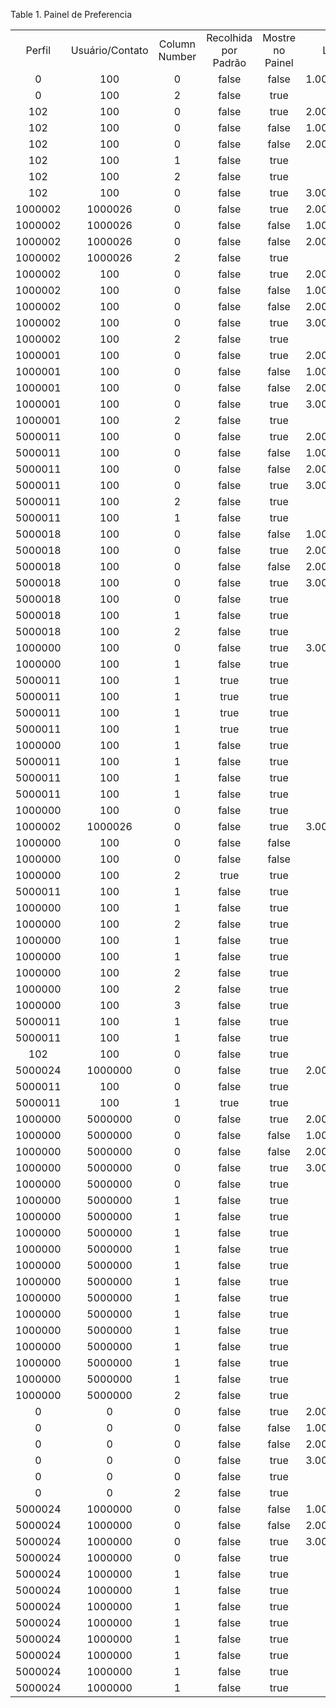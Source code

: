 <div id="d532125e1" class="table">

<div class="table-title">

Table 1. Painel de
Preferencia

</div>

<div class="table-contents">

|         |                 |               |                      |                  |                |                          |                       |
| :-----: | :-------------: | :-----------: | :------------------: | :--------------: | :------------: | :----------------------: | :-------------------: |
| Perfil  | Usuário/Contato | Column Number | Recolhida por Padrão | Mostre no Painel |   Linha Núm.   | PA\_DashboardContent\_ID | Painel de Preferencia |
|    0    |       100       |       0       |        false         |      false       | 1.000000000000 |          50001           |        1000002        |
|    0    |       100       |       2       |        false         |       true       |       0        |          50003           |        1000004        |
|   102   |       100       |       0       |        false         |       true       | 2.000000000000 |          50002           |        1000006        |
|   102   |       100       |       0       |        false         |      false       | 1.000000000000 |          50001           |        1000007        |
|   102   |       100       |       0       |        false         |      false       | 2.000000000000 |          200000          |        1000008        |
|   102   |       100       |       1       |        false         |       true       |       0        |          50004           |        1000009        |
|   102   |       100       |       2       |        false         |       true       |       0        |          50003           |        1000010        |
|   102   |       100       |       0       |        false         |       true       | 3.000000000000 |          200002          |        1000011        |
| 1000002 |     1000026     |       0       |        false         |       true       | 2.000000000000 |          50002           |        1000020        |
| 1000002 |     1000026     |       0       |        false         |      false       | 1.000000000000 |          50001           |        1000021        |
| 1000002 |     1000026     |       0       |        false         |      false       | 2.000000000000 |          200000          |        1000022        |
| 1000002 |     1000026     |       2       |        false         |       true       |       0        |          50003           |        1000024        |
| 1000002 |       100       |       0       |        false         |       true       | 2.000000000000 |          50002           |        1000026        |
| 1000002 |       100       |       0       |        false         |      false       | 1.000000000000 |          50001           |        1000027        |
| 1000002 |       100       |       0       |        false         |      false       | 2.000000000000 |          200000          |        1000028        |
| 1000002 |       100       |       0       |        false         |       true       | 3.000000000000 |          200002          |        1000029        |
| 1000002 |       100       |       2       |        false         |       true       |       0        |          50003           |        1000030        |
| 1000001 |       100       |       0       |        false         |       true       | 2.000000000000 |          50002           |        1000032        |
| 1000001 |       100       |       0       |        false         |      false       | 1.000000000000 |          50001           |        1000033        |
| 1000001 |       100       |       0       |        false         |      false       | 2.000000000000 |          200000          |        1000034        |
| 1000001 |       100       |       0       |        false         |       true       | 3.000000000000 |          200002          |        1000035        |
| 1000001 |       100       |       2       |        false         |       true       |       0        |          50003           |        1000036        |
| 5000011 |       100       |       0       |        false         |       true       | 2.000000000000 |          50002           |        5000001        |
| 5000011 |       100       |       0       |        false         |      false       | 1.000000000000 |          50001           |        5000002        |
| 5000011 |       100       |       0       |        false         |      false       | 2.000000000000 |          200000          |        5000003        |
| 5000011 |       100       |       0       |        false         |       true       | 3.000000000000 |          200002          |        5000004        |
| 5000011 |       100       |       2       |        false         |       true       |       10       |         5000000          |        5000007        |
| 5000011 |       100       |       1       |        false         |       true       |       10       |          50003           |        5000005        |
| 5000018 |       100       |       0       |        false         |      false       | 1.000000000000 |          50001           |        5000008        |
| 5000018 |       100       |       0       |        false         |       true       | 2.000000000000 |          50002           |        5000009        |
| 5000018 |       100       |       0       |        false         |      false       | 2.000000000000 |          200000          |        5000010        |
| 5000018 |       100       |       0       |        false         |       true       | 3.000000000000 |          200002          |        5000011        |
| 5000018 |       100       |       0       |        false         |       true       |       0        |          50000           |        5000012        |
| 5000018 |       100       |       1       |        false         |       true       |       0        |         5000000          |        5000013        |
| 5000018 |       100       |       2       |        false         |       true       |       0        |          50003           |        5000014        |
| 1000000 |       100       |       0       |        false         |       true       | 3.000000000000 |          200002          |        1000017        |
| 1000000 |       100       |       1       |        false         |       true       |       50       |         5000004          |        5000015        |
| 5000011 |       100       |       1       |         true         |       true       |       0        |         5000004          |        5000024        |
| 5000011 |       100       |       1       |         true         |       true       |       0        |         5000005          |        5000025        |
| 5000011 |       100       |       1       |         true         |       true       |       0        |         5000006          |        5000026        |
| 5000011 |       100       |       1       |         true         |       true       |       0        |         5000007          |        5000027        |
| 1000000 |       100       |       1       |        false         |       true       |       10       |         5000005          |        5000016        |
| 5000011 |       100       |       1       |        false         |       true       |       0        |         5000009          |        5000029        |
| 5000011 |       100       |       1       |        false         |       true       |       0        |         5000001          |        5000030        |
| 5000011 |       100       |       1       |        false         |       true       |       0        |         5000002          |        5000031        |
| 1000000 |       100       |       0       |        false         |       true       |       20       |          50003           |        1000018        |
| 1000002 |     1000026     |       0       |        false         |       true       | 3.000000000000 |          200002          |        1000023        |
| 1000000 |       100       |       0       |        false         |      false       |       20       |          200000          |        1000016        |
| 1000000 |       100       |       0       |        false         |      false       |       10       |          50001           |        1000015        |
| 1000000 |       100       |       2       |         true         |       true       |       20       |         5000000          |        5000006        |
| 5000011 |       100       |       1       |        false         |       true       |       0        |         5000003          |        5000032        |
| 1000000 |       100       |       1       |        false         |       true       |       20       |         5000006          |        5000017        |
| 1000000 |       100       |       2       |        false         |       true       |       30       |         5000009          |        5000020        |
| 1000000 |       100       |       1       |        false         |       true       |       30       |         5000008          |        5000019        |
| 1000000 |       100       |       1       |        false         |       true       |       40       |         5000007          |        5000018        |
| 1000000 |       100       |       2       |        false         |       true       |       40       |         5000003          |        5000023        |
| 1000000 |       100       |       2       |        false         |       true       |       50       |         5000001          |        5000021        |
| 1000000 |       100       |       3       |        false         |       true       |       20       |         5000011          |        5000034        |
| 5000011 |       100       |       1       |        false         |       true       |       0        |         5000010          |        5000035        |
| 5000011 |       100       |       1       |        false         |       true       |       0        |         5000011          |        5000036        |
|   102   |       100       |       0       |        false         |       true       |       0        |          200003          |        5000039        |
| 5000024 |     1000000     |       0       |        false         |       true       | 2.000000000000 |          50002           |        5000065        |
| 5000011 |       100       |       0       |        false         |       true       |       0        |          200003          |        5000040        |
| 5000011 |       100       |       1       |         true         |       true       |       0        |         5000008          |        5000028        |
| 1000000 |     5000000     |       0       |        false         |       true       | 2.000000000000 |          50002           |        5000041        |
| 1000000 |     5000000     |       0       |        false         |      false       | 1.000000000000 |          50001           |        5000042        |
| 1000000 |     5000000     |       0       |        false         |      false       | 2.000000000000 |          200000          |        5000043        |
| 1000000 |     5000000     |       0       |        false         |       true       | 3.000000000000 |          200002          |        5000044        |
| 1000000 |     5000000     |       0       |        false         |       true       |       0        |          200003          |        5000045        |
| 1000000 |     5000000     |       1       |        false         |       true       |       0        |         5000011          |        5000046        |
| 1000000 |     5000000     |       1       |        false         |       true       |       0        |         5000001          |        5000047        |
| 1000000 |     5000000     |       1       |        false         |       true       |       0        |         5000002          |        5000048        |
| 1000000 |     5000000     |       1       |        false         |       true       |       0        |         5000003          |        5000049        |
| 1000000 |     5000000     |       1       |        false         |       true       |       0        |         5000004          |        5000050        |
| 1000000 |     5000000     |       1       |        false         |       true       |       0        |         5000005          |        5000051        |
| 1000000 |     5000000     |       1       |        false         |       true       |       0        |         5000006          |        5000052        |
| 1000000 |     5000000     |       1       |        false         |       true       |       0        |         5000007          |        5000053        |
| 1000000 |     5000000     |       1       |        false         |       true       |       0        |         5000008          |        5000054        |
| 1000000 |     5000000     |       1       |        false         |       true       |       0        |         5000000          |        5000055        |
| 1000000 |     5000000     |       1       |        false         |       true       |       0        |         5000009          |        5000056        |
| 1000000 |     5000000     |       1       |        false         |       true       |       0        |         5000010          |        5000057        |
| 1000000 |     5000000     |       2       |        false         |       true       |       0        |          50003           |        5000058        |
|    0    |        0        |       0       |        false         |       true       | 2.000000000000 |          50002           |        5000059        |
|    0    |        0        |       0       |        false         |      false       | 1.000000000000 |          50001           |        5000060        |
|    0    |        0        |       0       |        false         |      false       | 2.000000000000 |          200000          |        5000061        |
|    0    |        0        |       0       |        false         |       true       | 3.000000000000 |          200002          |        5000062        |
|    0    |        0        |       0       |        false         |       true       |       0        |          200003          |        5000063        |
|    0    |        0        |       2       |        false         |       true       |       0        |          50003           |        5000064        |
| 5000024 |     1000000     |       0       |        false         |      false       | 1.000000000000 |          50001           |        5000066        |
| 5000024 |     1000000     |       0       |        false         |      false       | 2.000000000000 |          200000          |        5000067        |
| 5000024 |     1000000     |       0       |        false         |       true       | 3.000000000000 |          200002          |        5000068        |
| 5000024 |     1000000     |       0       |        false         |       true       |       0        |          200003          |        5000069        |
| 5000024 |     1000000     |       1       |        false         |       true       |       0        |         5000011          |        5000070        |
| 5000024 |     1000000     |       1       |        false         |       true       |       0        |         5000001          |        5000071        |
| 5000024 |     1000000     |       1       |        false         |       true       |       0        |         5000002          |        5000072        |
| 5000024 |     1000000     |       1       |        false         |       true       |       0        |         5000003          |        5000073        |
| 5000024 |     1000000     |       1       |        false         |       true       |       0        |         5000004          |        5000074        |
| 5000024 |     1000000     |       1       |        false         |       true       |       0        |         5000007          |        5000077        |
| 5000024 |     1000000     |       1       |        false         |       true       |       0        |         5000008          |        5000078        |
| 5000024 |     1000000     |       1       |        false         |       true       |       0        |         5000005          |        5000075        |

</div>

</div>
